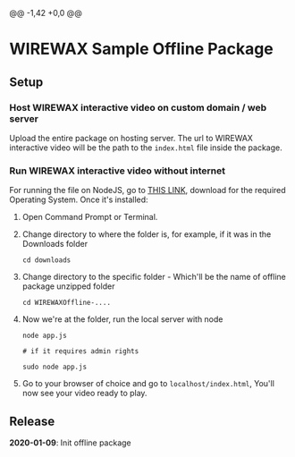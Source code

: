 @@ -1,42 +0,0 @@
# WIREWAX Sample Offline Package

## Setup

### Host WIREWAX interactive video on custom domain / web server

Upload the entire package on hosting server. The url to WIREWAX interactive video will be the path to the `index.html` file inside the package.

###  Run WIREWAX interactive video without internet

For running the file on NodeJS, go to [THIS LINK](http://www.nodejs.org/), download for the required Operating System. Once it's installed:

1. Open Command Prompt or Terminal. 

2. Change directory to where the folder is, for example, if it was in the Downloads folder

   ```
   cd downloads
   ```

3. Change directory to the specific folder - Which'll be the name of offline package unzipped folder

   ```
   cd WIREWAXOffline-....
   ```

4. Now we're at the folder, run the local server with node

   ```
   node app.js
   
   # if it requires admin rights
   
   sudo node app.js
   ```

5. Go to your browser of choice and go to `localhost/index.html`,  You'll now see your video ready to play.

## Release

**2020-01-09**: Init offline package
